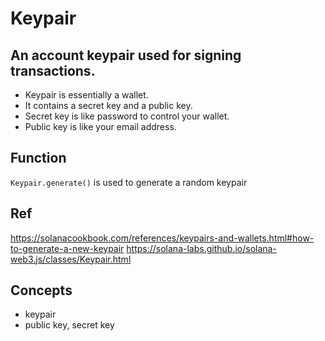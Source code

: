 # Keypair

## An account keypair used for signing transactions.

- Keypair is essentially a wallet.
- It contains a secret key and a public key.
- Secret key is like password to control your wallet.
- Public key is like your email address.

## Function
`Keypair.generate()` is used to generate a random keypair

## Ref
https://solanacookbook.com/references/keypairs-and-wallets.html#how-to-generate-a-new-keypair
https://solana-labs.github.io/solana-web3.js/classes/Keypair.html

## Concepts
- keypair
- public key, secret key
